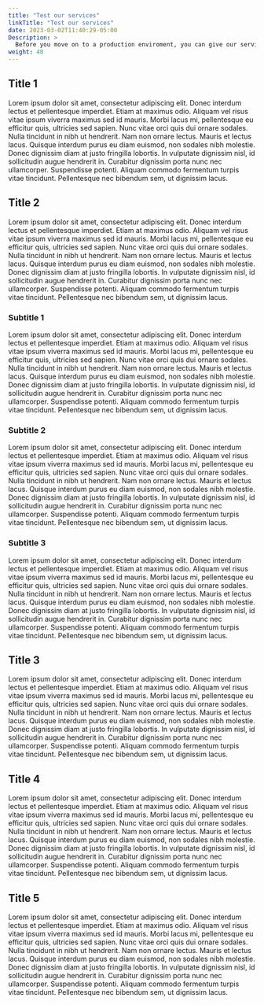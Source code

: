 ```yaml
---
title: "Test our services"
linkTitle: "Test our services"
date: 2023-03-02T11:40:29-05:00
Description: >
  Before you move on to a production enviroment, you can give our services a try and see how you can enable them to meet your business requirements.
weight: 40
---
```



## Title 1 
Lorem ipsum dolor sit amet, consectetur adipiscing elit. Donec interdum lectus et pellentesque imperdiet. Etiam at maximus odio. Aliquam vel risus vitae ipsum viverra maximus sed id mauris. Morbi lacus mi, pellentesque eu efficitur quis, ultricies sed sapien. Nunc vitae orci quis dui ornare sodales. Nulla tincidunt in nibh ut hendrerit. Nam non ornare lectus. Mauris et lectus lacus. Quisque interdum purus eu diam euismod, non sodales nibh molestie. Donec dignissim diam at justo fringilla lobortis. In vulputate dignissim nisl, id sollicitudin augue hendrerit in. Curabitur dignissim porta nunc nec ullamcorper. Suspendisse potenti. Aliquam commodo fermentum turpis vitae tincidunt. Pellentesque nec bibendum sem, ut dignissim lacus.

## Title 2 
Lorem ipsum dolor sit amet, consectetur adipiscing elit. Donec interdum lectus et pellentesque imperdiet. Etiam at maximus odio. Aliquam vel risus vitae ipsum viverra maximus sed id mauris. Morbi lacus mi, pellentesque eu efficitur quis, ultricies sed sapien. Nunc vitae orci quis dui ornare sodales. Nulla tincidunt in nibh ut hendrerit. Nam non ornare lectus. Mauris et lectus lacus. Quisque interdum purus eu diam euismod, non sodales nibh molestie. Donec dignissim diam at justo fringilla lobortis. In vulputate dignissim nisl, id sollicitudin augue hendrerit in. Curabitur dignissim porta nunc nec ullamcorper. Suspendisse potenti. Aliquam commodo fermentum turpis vitae tincidunt. Pellentesque nec bibendum sem, ut dignissim lacus.

### Subtitle 1
Lorem ipsum dolor sit amet, consectetur adipiscing elit. Donec interdum lectus et pellentesque imperdiet. Etiam at maximus odio. Aliquam vel risus vitae ipsum viverra maximus sed id mauris. Morbi lacus mi, pellentesque eu efficitur quis, ultricies sed sapien. Nunc vitae orci quis dui ornare sodales. Nulla tincidunt in nibh ut hendrerit. Nam non ornare lectus. Mauris et lectus lacus. Quisque interdum purus eu diam euismod, non sodales nibh molestie. Donec dignissim diam at justo fringilla lobortis. In vulputate dignissim nisl, id sollicitudin augue hendrerit in. Curabitur dignissim porta nunc nec ullamcorper. Suspendisse potenti. Aliquam commodo fermentum turpis vitae tincidunt. Pellentesque nec bibendum sem, ut dignissim lacus.

### Subtitle 2
Lorem ipsum dolor sit amet, consectetur adipiscing elit. Donec interdum lectus et pellentesque imperdiet. Etiam at maximus odio. Aliquam vel risus vitae ipsum viverra maximus sed id mauris. Morbi lacus mi, pellentesque eu efficitur quis, ultricies sed sapien. Nunc vitae orci quis dui ornare sodales. Nulla tincidunt in nibh ut hendrerit. Nam non ornare lectus. Mauris et lectus lacus. Quisque interdum purus eu diam euismod, non sodales nibh molestie. Donec dignissim diam at justo fringilla lobortis. In vulputate dignissim nisl, id sollicitudin augue hendrerit in. Curabitur dignissim porta nunc nec ullamcorper. Suspendisse potenti. Aliquam commodo fermentum turpis vitae tincidunt. Pellentesque nec bibendum sem, ut dignissim lacus.

### Subtitle 3
Lorem ipsum dolor sit amet, consectetur adipiscing elit. Donec interdum lectus et pellentesque imperdiet. Etiam at maximus odio. Aliquam vel risus vitae ipsum viverra maximus sed id mauris. Morbi lacus mi, pellentesque eu efficitur quis, ultricies sed sapien. Nunc vitae orci quis dui ornare sodales. Nulla tincidunt in nibh ut hendrerit. Nam non ornare lectus. Mauris et lectus lacus. Quisque interdum purus eu diam euismod, non sodales nibh molestie. Donec dignissim diam at justo fringilla lobortis. In vulputate dignissim nisl, id sollicitudin augue hendrerit in. Curabitur dignissim porta nunc nec ullamcorper. Suspendisse potenti. Aliquam commodo fermentum turpis vitae tincidunt. Pellentesque nec bibendum sem, ut dignissim lacus.

## Title 3 
Lorem ipsum dolor sit amet, consectetur adipiscing elit. Donec interdum lectus et pellentesque imperdiet. Etiam at maximus odio. Aliquam vel risus vitae ipsum viverra maximus sed id mauris. Morbi lacus mi, pellentesque eu efficitur quis, ultricies sed sapien. Nunc vitae orci quis dui ornare sodales. Nulla tincidunt in nibh ut hendrerit. Nam non ornare lectus. Mauris et lectus lacus. Quisque interdum purus eu diam euismod, non sodales nibh molestie. Donec dignissim diam at justo fringilla lobortis. In vulputate dignissim nisl, id sollicitudin augue hendrerit in. Curabitur dignissim porta nunc nec ullamcorper. Suspendisse potenti. Aliquam commodo fermentum turpis vitae tincidunt. Pellentesque nec bibendum sem, ut dignissim lacus.

## Title 4 
Lorem ipsum dolor sit amet, consectetur adipiscing elit. Donec interdum lectus et pellentesque imperdiet. Etiam at maximus odio. Aliquam vel risus vitae ipsum viverra maximus sed id mauris. Morbi lacus mi, pellentesque eu efficitur quis, ultricies sed sapien. Nunc vitae orci quis dui ornare sodales. Nulla tincidunt in nibh ut hendrerit. Nam non ornare lectus. Mauris et lectus lacus. Quisque interdum purus eu diam euismod, non sodales nibh molestie. Donec dignissim diam at justo fringilla lobortis. In vulputate dignissim nisl, id sollicitudin augue hendrerit in. Curabitur dignissim porta nunc nec ullamcorper. Suspendisse potenti. Aliquam commodo fermentum turpis vitae tincidunt. Pellentesque nec bibendum sem, ut dignissim lacus.

## Title 5 
Lorem ipsum dolor sit amet, consectetur adipiscing elit. Donec interdum lectus et pellentesque imperdiet. Etiam at maximus odio. Aliquam vel risus vitae ipsum viverra maximus sed id mauris. Morbi lacus mi, pellentesque eu efficitur quis, ultricies sed sapien. Nunc vitae orci quis dui ornare sodales. Nulla tincidunt in nibh ut hendrerit. Nam non ornare lectus. Mauris et lectus lacus. Quisque interdum purus eu diam euismod, non sodales nibh molestie. Donec dignissim diam at justo fringilla lobortis. In vulputate dignissim nisl, id sollicitudin augue hendrerit in. Curabitur dignissim porta nunc nec ullamcorper. Suspendisse potenti. Aliquam commodo fermentum turpis vitae tincidunt. Pellentesque nec bibendum sem, ut dignissim lacus.
